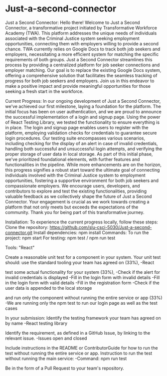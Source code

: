# Just-a-second-connector

Just a Second Connector:
Hello there! Welcome to Just a Second Connector, a transformative project initiated by Transformative Workforce Academy (TWA). This platform addresses the unique needs of individuals associated with the Criminal Justice system seeking employment opportunities, connecting them with employers willing to provide a second chance. TWA currently relies on Google Docs to track both job seekers and employers, necessitating a more efficient system for matching the specific requirements of both groups. Just a Second Connector streamlines this process by providing a centralized platform for job seeker connections and employer matching. Our goal is to replace the existing Google Docs system, offering a comprehensive solution that facilitates the seamless tracking of progress for both job seekers and employers. Join us in this endeavor to make a positive impact and provide meaningful opportunities for those seeking a fresh start in the workforce.

Current Progress:
In our ongoing development of Just a Second Connector, we've achieved our first milestone, laying a foundation for the platform. The initial focus has been on user authentication, and we are proud to announce the successful implementation of a login and signup page. Using the power of React Testing Library, we tested the functionality to ensure everything is in place. The login and signup page enables users to register with the platform, employing validation checks for credentials to guarantee secure login procedures. Our testing suite encompasses various scenarios, including checking for the display of an alert in case of invalid credentials, handling both successful and unsuccessful login attempts, and verifying the proper storage of user data in local storage. As part of this initial phase, we've prioritized foundational elements, with further features and functionalities in the pipeline. While more enhancements are on the horizon, this progress signifies a robust start toward the ultimate goal of connecting individuals involved with the Criminal Justice system to employment opportunities, fostering a supportive environment for both job seekers and compassionate employers. We encourage users, developers, and contributors to explore and test the existing functionalities, providing valuable feedback as we collectively shape the future of Just a Second Connector. Your engagement is crucial as we work towards creating a platform that not only meets but exceeds the expectations of the community. Thank you for being part of this transformative journey.

Installation:
To experience the current progress locally, follow these steps: Clone the repository: https://github.com/slu-csci-5030/Just-a-second-connector.git Install dependencies: npm install Commands: To run the project: npm start For testing: npm test / npm run test

Tools:
"React"

Create a reasonable unit test for a component in your system. Your unit test should: use the standard tooling your team has agreed on (33%),
-React

test some actual functionality for your system (33%), 
-Check if the alert for invalid credentials is displayed 
-Fill in the login form with invalid details 
-Fill in the login form with valid details 
-Fill in the registration form 
-Check if the user data is appended to the local storage

and run only the component without running the entire service or app (33%)
-We are running only the npm test to run our login page as well as the test cases

In your submission:
Identify the testing framework your team has agreed on by name 
-React testing library

Identify the requirement, as defined in a GitHub Issue, by linking to the relevant issue. 
-Issues open and closed

Include instructions in the README or ContributorGuide for how to run the test without running the entire service or app. Instruction to run the test without running the main service: 
-Command: npm run test

Be in the form of a Pull Request to your team's repository.
